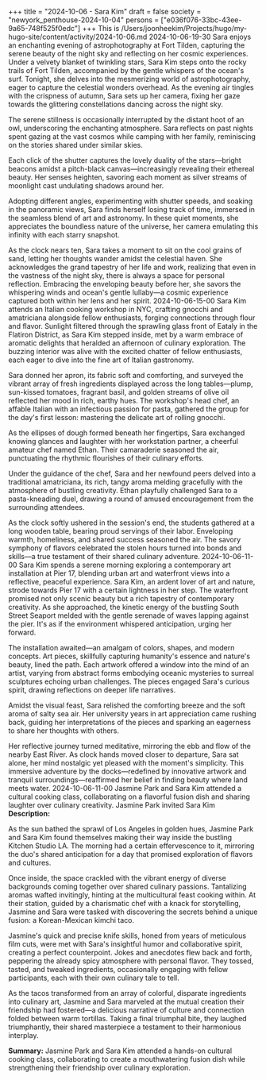 +++
title = "2024-10-06 - Sara Kim"
draft = false
society = "newyork_penthouse-2024-10-04"
persons = ["e036f076-33bc-43ee-9a65-748f525f0edc"]
+++
This is /Users/joonheekim/Projects/hugo/my-hugo-site/content/activity/2024-10-06.md
2024-10-06-19-30
Sara enjoys an enchanting evening of astrophotography at Fort Tilden, capturing the serene beauty of the night sky and reflecting on her cosmic experiences.
Under a velvety blanket of twinkling stars, Sara Kim steps onto the rocky trails of Fort Tilden, accompanied by the gentle whispers of the ocean's surf. Tonight, she delves into the mesmerizing world of astrophotography, eager to capture the celestial wonders overhead. As the evening air tingles with the crispness of autumn, Sara sets up her camera, fixing her gaze towards the glittering constellations dancing across the night sky.

The serene stillness is occasionally interrupted by the distant hoot of an owl, underscoring the enchanting atmosphere. Sara reflects on past nights spent gazing at the vast cosmos while camping with her family, reminiscing on the stories shared under similar skies. 

Each click of the shutter captures the lovely duality of the stars—bright beacons amidst a pitch-black canvas—increasingly revealing their ethereal beauty. Her senses heighten, savoring each moment as silver streams of moonlight cast undulating shadows around her.

Adopting different angles, experimenting with shutter speeds, and soaking in the panoramic views, Sara finds herself losing track of time, immersed in the seamless blend of art and astronomy. In these quiet moments, she appreciates the boundless nature of the universe, her camera emulating this infinity with each starry snapshot.

As the clock nears ten, Sara takes a moment to sit on the cool grains of sand, letting her thoughts wander amidst the celestial haven. She acknowledges the grand tapestry of her life and work, realizing that even in the vastness of the night sky, there is always a space for personal reflection. Embracing the enveloping beauty before her, she savors the whispering winds and ocean's gentle lullaby—a cosmic experience captured both within her lens and her spirit.
2024-10-06-15-00
Sara Kim attends an Italian cooking workshop in NYC, crafting gnocchi and amatriciana alongside fellow enthusiasts, forging connections through flour and flavor.
Sunlight filtered through the sprawling glass front of Eataly in the Flatiron District, as Sara Kim stepped inside, met by a warm embrace of aromatic delights that heralded an afternoon of culinary exploration. The buzzing interior was alive with the excited chatter of fellow enthusiasts, each eager to dive into the fine art of Italian gastronomy.

Sara donned her apron, its fabric soft and comforting, and surveyed the vibrant array of fresh ingredients displayed across the long tables—plump, sun-kissed tomatoes, fragrant basil, and golden streams of olive oil reflected her mood in rich, earthy hues. The workshop's head chef, an affable Italian with an infectious passion for pasta, gathered the group for the day's first lesson: mastering the delicate art of rolling gnocchi.

As the ellipses of dough formed beneath her fingertips, Sara exchanged knowing glances and laughter with her workstation partner, a cheerful amateur chef named Ethan. Their camaraderie seasoned the air, punctuating the rhythmic flourishes of their culinary efforts.

Under the guidance of the chef, Sara and her newfound peers delved into a traditional amatriciana, its rich, tangy aroma melding gracefully with the atmosphere of bustling creativity. Ethan playfully challenged Sara to a pasta-kneading duel, drawing a round of amused encouragement from the surrounding attendees.

As the clock softly ushered in the session's end, the students gathered at a long wooden table, bearing proud servings of their labor. Enveloping warmth, homeliness, and shared success seasoned the air. The savory symphony of flavors celebrated the stolen hours turned into bonds and skills—a true testament of their shared culinary adventure.
2024-10-06-11-00
Sara Kim spends a serene morning exploring a contemporary art installation at Pier 17, blending urban art and waterfront views into a reflective, peaceful experience.
Sara Kim, an ardent lover of art and nature, strode towards Pier 17 with a certain lightness in her step. The waterfront promised not only scenic beauty but a rich tapestry of contemporary creativity. As she approached, the kinetic energy of the bustling South Street Seaport melded with the gentle serenade of waves lapping against the pier. It's as if the environment whispered anticipation, urging her forward.

The installation awaited—an amalgam of colors, shapes, and modern concepts. Art pieces, skillfully capturing humanity's essence and nature's beauty, lined the path. Each artwork offered a window into the mind of an artist, varying from abstract forms embodying oceanic mysteries to surreal sculptures echoing urban challenges. The pieces engaged Sara's curious spirit, drawing reflections on deeper life narratives.

Amidst the visual feast, Sara relished the comforting breeze and the soft aroma of salty sea air. Her university years in art appreciation came rushing back, guiding her interpretations of the pieces and sparking an eagerness to share her thoughts with others.

Her reflective journey turned meditative, mirroring the ebb and flow of the nearby East River. As clock hands moved closer to departure, Sara sat alone, her mind nostalgic yet pleased with the moment's simplicity. This immersive adventure by the docks—redefined by innovative artwork and tranquil surroundings—reaffirmed her belief in finding beauty where land meets water.
2024-10-06-11-00
Jasmine Park and Sara Kim attended a cultural cooking class, collaborating on a flavorful fusion dish and sharing laughter over culinary creativity.
Jasmine Park invited Sara Kim
**Description:**

As the sun bathed the sprawl of Los Angeles in golden hues, Jasmine Park and Sara Kim found themselves making their way inside the bustling Kitchen Studio LA. The morning had a certain effervescence to it, mirroring the duo's shared anticipation for a day that promised exploration of flavors and cultures. 

Once inside, the space crackled with the vibrant energy of diverse backgrounds coming together over shared culinary passions. Tantalizing aromas wafted invitingly, hinting at the multicultural feast cooking within. At their station, guided by a charismatic chef with a knack for storytelling, Jasmine and Sara were tasked with discovering the secrets behind a unique fusion: a Korean-Mexican kimchi taco.

Jasmine's quick and precise knife skills, honed from years of meticulous film cuts, were met with Sara's insightful humor and collaborative spirit, creating a perfect counterpoint. Jokes and anecdotes flew back and forth, peppering the already spicy atmosphere with personal flavor. They tossed, tasted, and tweaked ingredients, occasionally engaging with fellow participants, each with their own culinary tale to tell.

As the tacos transformed from an array of colorful, disparate ingredients into culinary art, Jasmine and Sara marveled at the mutual creation their friendship had fostered—a delicious narrative of culture and connection folded between warm tortillas. Taking a final triumphal bite, they laughed triumphantly, their shared masterpiece a testament to their harmonious interplay.

**Summary:**
Jasmine Park and Sara Kim attended a hands-on cultural cooking class, collaborating to create a mouthwatering fusion dish while strengthening their friendship over culinary exploration.
